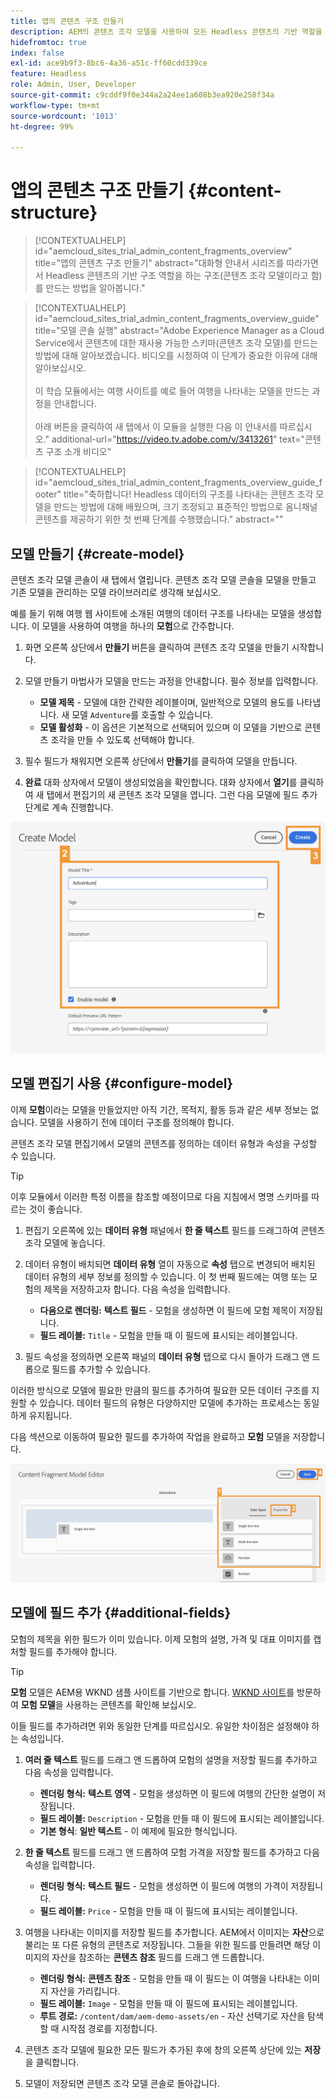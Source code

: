 ```yaml
---
title: 앱의 콘텐츠 구조 만들기
description: AEM의 콘텐츠 조각 모델을 사용하여 모든 Headless 콘텐츠의 기반 역할을 하는 구조를 생성하는 방법에 대해 알아봅니다.
hidefromtoc: true
index: false
exl-id: ace9b9f3-8bc6-4a36-a51c-ff60cdd339ce
feature: Headless
role: Admin, User, Developer
source-git-commit: c9cddf9f0e344a2a24ee1a608b3ea920e258f34a
workflow-type: tm+mt
source-wordcount: '1013'
ht-degree: 99%

---
```



# 앱의 콘텐츠 구조 만들기 {#content-structure}

>[!CONTEXTUALHELP]
>id="aemcloud_sites_trial_admin_content_fragments_overview"
>title="앱의 콘텐츠 구조 만들기"
>abstract="대화형 안내서 시리즈를 따라가면서 Headless 콘텐츠의 기반 구조 역할을 하는 구조(콘텐츠 조각 모델이라고 함)를 만드는 방법을 알아봅니다."

>[!CONTEXTUALHELP]
>id="aemcloud_sites_trial_admin_content_fragments_overview_guide"
>title="모델 콘솔 실행"
>abstract="Adobe Experience Manager as a Cloud Service에서 콘텐츠에 대한 재사용 가능한 스키마(콘텐츠 조각 모델)를 만드는 방법에 대해 알아보겠습니다. 비디오를 시청하여 이 단계가 중요한 이유에 대해 알아보십시오. <br><br>이 학습 모듈에서는 여행 사이트를 예로 들어 여행을 나타내는 모델을 만드는 과정을 안내합니다.<br><br>아래 버튼을 클릭하여 새 탭에서 이 모듈을 실행한 다음 이 안내서를 따르십시오."
>additional-url="https://video.tv.adobe.com/v/3413261" text="콘텐츠 구조 소개 비디오"

>[!CONTEXTUALHELP]
>id="aemcloud_sites_trial_admin_content_fragments_overview_guide_footer"
>title="축하합니다! Headless 데이터의 구조를 나타내는 콘텐츠 조각 모델을 만드는 방법에 대해 배웠으며, 크기 조정되고 표준적인 방법으로 옴니채널 콘텐츠를 제공하기 위한 첫 번째 단계를 수행했습니다."
>abstract=""

## 모델 만들기 {#create-model}

콘텐츠 조각 모델 콘솔이 새 탭에서 열립니다. 콘텐츠 조각 모델 콘솔을 모델을 만들고 기존 모델을 관리하는 모델 라이브러리로 생각해 보십시오.

예를 들기 위해 여행 웹 사이트에 소개된 여행의 데이터 구조를 나타내는 모델을 생성합니다. 이 모델을 사용하여 여행을 하나의 **모험**&#x200B;으로 간주합니다.

1. 화면 오른쪽 상단에서 **만들기** 버튼을 클릭하여 콘텐츠 조각 모델을 만들기 시작합니다.

1. 모델 만들기 마법사가 모델을 만드는 과정을 안내합니다. 필수 정보를 입력합니다.

   * **모델 제목** - 모델에 대한 간략한 레이블이며, 일반적으로 모델의 용도를 나타냅니다. 새 모델 `Adventure`를 호출할 수 있습니다.
   * **모델 활성화** - 이 옵션은 기본적으로 선택되어 있으며 이 모델을 기반으로 콘텐츠 조각을 만들 수 있도록 선택해야 합니다.

1. 필수 필드가 채워지면 오른쪽 상단에서 **만들기**&#x200B;를 클릭하여 모델을 만듭니다.

1. **완료** 대화 상자에서 모델이 생성되었음을 확인합니다. 대화 상자에서 **열기**&#x200B;를 클릭하여 새 탭에서 편집기의 새 콘텐츠 조각 모델을 엽니다. 그런 다음 모델에 필드 추가 단계로 계속 진행합니다.

![콘텐츠 조각 모델 만들기 2단계 및 3단계](assets/do-not-localize/create-model.png)

## 모델 편집기 사용 {#configure-model}

이제 **모험**&#x200B;이라는 모델을 만들었지만 아직 기간, 목적지, 활동 등과 같은 세부 정보는 없습니다. 모델을 사용하기 전에 데이터 구조를 정의해야 합니다.

콘텐츠 조각 모델 편집기에서 모델의 콘텐츠를 정의하는 데이터 유형과 속성을 구성할 수 있습니다.

>[!TIP]
>
>이후 모듈에서 이러한 특정 이름을 참조할 예정이므로 다음 지침에서 명명 스키마를 따르는 것이 좋습니다.

1. 편집기 오른쪽에 있는 **데이터 유형** 패널에서 **한 줄 텍스트** 필드를 드래그하여 콘텐츠 조각 모델에 놓습니다.

1. 데이터 유형이 배치되면 **데이터 유형** 열이 자동으로 **속성** 탭으로 변경되어 배치된 데이터 유형의 세부 정보를 정의할 수 있습니다. 이 첫 번째 필드에는 여행 또는 모험의 제목을 저장하고자 합니다. 다음 속성을 입력합니다.

   * **다음으로 렌더링:** **텍스트 필드** - 모험을 생성하면 이 필드에 모험 제목이 저장됩니다.
   * **필드 레이블:** `Title` - 모험을 만들 때 이 필드에 표시되는 레이블입니다.

1. 필드 속성을 정의하면 오른쪽 패널의 **데이터 유형** 탭으로 다시 돌아가 드래그 앤 드롭으로 필드를 추가할 수 있습니다.

이러한 방식으로 모델에 필요한 만큼의 필드를 추가하여 필요한 모든 데이터 구조를 지원할 수 있습니다. 데이터 필드의 유형은 다양하지만 모델에 추가하는 프로세스는 동일하게 유지됩니다.

다음 섹션으로 이동하여 필요한 필드를 추가하여 작업을 완료하고 **모험** 모델을 저장합니다.

![모델에 필드 추가 1, 2, 3단계](assets/do-not-localize/define-model-fields.png)

## 모델에 필드 추가 {#additional-fields}

모험의 제목을 위한 필드가 이미 있습니다. 이제 모험의 설명, 가격 및 대표 이미지를 캡처할 필드를 추가해야 합니다.

>[!TIP]
>
>**모험** 모델은 AEM용 WKND 샘플 사이트를 기반으로 합니다. [WKND 사이트](https://wknd.site/us/en/adventures/yosemite-backpacking.html)를 방문하여 **모험 모델**&#x200B;을 사용하는 콘텐츠를 확인해 보십시오.

이들 필드를 추가하려면 위와 동일한 단계를 따르십시오. 유일한 차이점은 설정해야 하는 속성입니다.

1. **여러 줄 텍스트** 필드를 드래그 앤 드롭하여 모험의 설명을 저장할 필드를 추가하고 다음 속성을 입력합니다.

   * **렌더링 형식:** **텍스트 영역** - 모험을 생성하면 이 필드에 여행의 간단한 설명이 저장됩니다.
   * **필드 레이블:** `Description` - 모험을 만들 때 이 필드에 표시되는 레이블입니다.
   * **기본 형식**: **일반 텍스트** - 이 예제에 필요한 형식입니다.

1. **한 줄 텍스트** 필드를 드래그 앤 드롭하여 모험 가격을 저장할 필드를 추가하고 다음 속성을 입력합니다.

   * **렌더링 형식:** **텍스트 필드** - 모험을 생성하면 이 필드에 여행의 가격이 저장됩니다.
   * **필드 레이블:** `Price` - 모험을 만들 때 이 필드에 표시되는 레이블입니다.

1. 여행을 나타내는 이미지를 저장할 필드를 추가합니다. AEM에서 이미지는 **자산**&#x200B;으로 불리는 또 다른 유형의 콘텐츠로 저장됩니다. 그들을 위한 필드를 만들려면 해당 이미지의 자산을 참조하는 **콘텐츠 참조** 필드를 드래그 앤 드롭합니다.

   * **렌더링 형식:** **콘텐츠 참조** - 모험을 만들 때 이 필드는 이 여행을 나타내는 이미지 자산을 가리킵니다.
   * **필드 레이블:** `Image` - 모험을 만들 때 이 필드에 표시되는 레이블입니다.
   * **루트 경로:** `/content/dam/aem-demo-assets/en` - 자산 선택기로 자산을 탐색할 때 시작점 경로를 지정합니다.

1. 콘텐츠 조각 모델에 필요한 모든 필드가 추가된 후에 창의 오른쪽 상단에 있는 **저장**&#x200B;을 클릭합니다.

1. 모델이 저장되면 콘텐츠 조각 모델 콘솔로 돌아갑니다.
